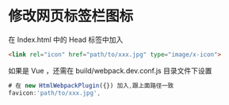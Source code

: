 # 修改网页标签栏图标

在 Index.html 中的 Head 标签中加入

```html
<link rel="icon" href="path/to/xxx.jpg" type="image/x-icon">
```

如果是 Vue ，还需在 build/webpack.dev.conf.js 目录文件下设置

```javascript
# 在 new HtmlWebpackPlugin({}) 加入,跟上面路径一致
favicon:'path/to/xxx.jpg',
```

